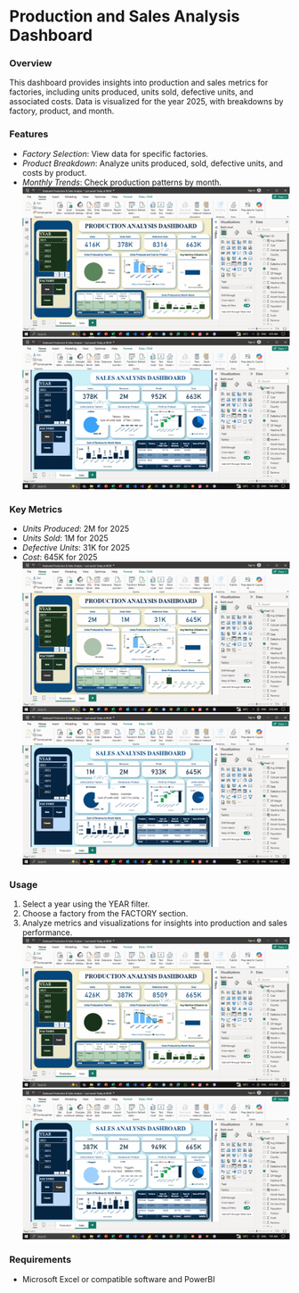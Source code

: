 # Production and Sales Analysis Dashboard

### Overview
This dashboard provides insights into production and sales metrics for factories, including units produced, units sold, defective units, and associated costs. Data is visualized for the year 2025, with breakdowns by factory, product, and month.

### Features
- *Factory Selection*: View data for specific factories.
- *Product Breakdown*: Analyze units produced, sold, defective units, and costs by product.
- *Monthly Trends*: Check production patterns by month.
![BIB Screenshot](BIB25.PNG)
![BIB Screenshot](BIBSA.PNG)

### Key Metrics
- *Units Produced*: 2M for 2025
- *Units Sold*: 1M for 2025
- *Defective Units*: 31K for 2025
- *Cost*: 645K for 2025
![COL Screenshot](COL25.PNG)
![COL Screenshot](COLSA.PNG)

### Usage
1. Select a year using the YEAR filter.
2. Choose a factory from the FACTORY section.
3. Analyze metrics and visualizations for insights into production and sales performance.
![KOG Screenshot](kog25.PNG)
![KOG Screenshot](KOGSA.PNG)

### Requirements
- Microsoft Excel or compatible software and PowerBI
